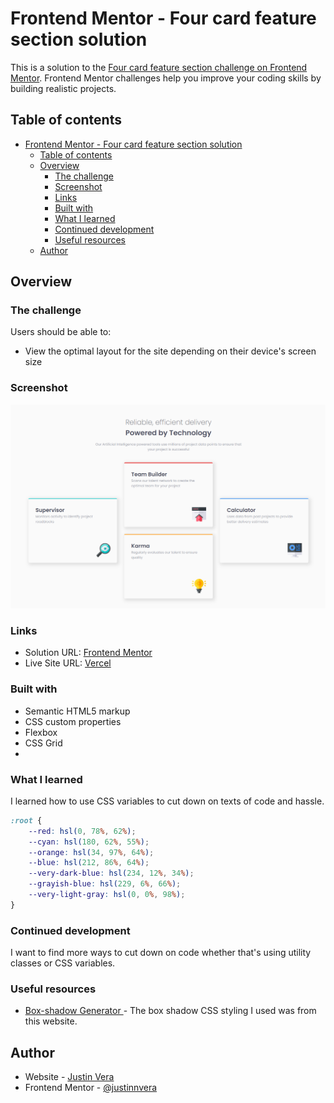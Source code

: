 # Frontend Mentor - Four card feature section solution

This is a solution to the [Four card feature section challenge on Frontend Mentor](https://www.frontendmentor.io/challenges/four-card-feature-section-weK1eFYK). Frontend Mentor challenges help you improve your coding skills by building realistic projects. 

## Table of contents

- [Frontend Mentor - Four card feature section solution](#frontend-mentor---four-card-feature-section-solution)
  - [Table of contents](#table-of-contents)
  - [Overview](#overview)
    - [The challenge](#the-challenge)
    - [Screenshot](#screenshot)
    - [Links](#links)
    - [Built with](#built-with)
    - [What I learned](#what-i-learned)
    - [Continued development](#continued-development)
    - [Useful resources](#useful-resources)
  - [Author](#author)

## Overview

### The challenge

Users should be able to:

- View the optimal layout for the site depending on their device's screen size

### Screenshot

![](screenshot.png)

### Links

- Solution URL: [Frontend Mentor](https://your-solution-url.com)
- Live Site URL: [Vercel](https://your-live-site-url.com)

### Built with

- Semantic HTML5 markup
- CSS custom properties
- Flexbox
- CSS Grid
- 
### What I learned

I learned how to use CSS variables to cut down on texts of code and hassle.

```css
:root {
    --red: hsl(0, 78%, 62%);
    --cyan: hsl(180, 62%, 55%);
    --orange: hsl(34, 97%, 64%);
    --blue: hsl(212, 86%, 64%);
    --very-dark-blue: hsl(234, 12%, 34%);
    --grayish-blue: hsl(229, 6%, 66%);
    --very-light-gray: hsl(0, 0%, 98%);
}
```
### Continued development

I want to find more ways to cut down on code whether that's using utility classes or CSS variables.

### Useful resources

- [Box-shadow Generator ](https://html-css-js.com/css/generator/box-shadow/) - The box shadow CSS styling I used was from this website. 

## Author

- Website - [Justin Vera](https://www.justinvera.com)
- Frontend Mentor - [@justinnvera](https://www.frontendmentor.io/profile/justinnvera)

